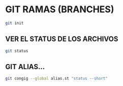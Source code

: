 # GIT RAMAS (BRANCHES)

```sh
git init
```

## VER EL STATUS DE LOS ARCHIVOS

```sh
git status
```

## GIT ALIAS... 

```sh
git congig --global alias.st "status --short" 
```